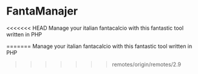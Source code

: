 FantaManajer
=============

<<<<<<< HEAD
Manage your italian fantacalcio with this fantastic tool written in PHP

=======
Manage your italian fantacalcio with this fantastic tool written in PHP
>>>>>>> remotes/origin/remotes/2.9

